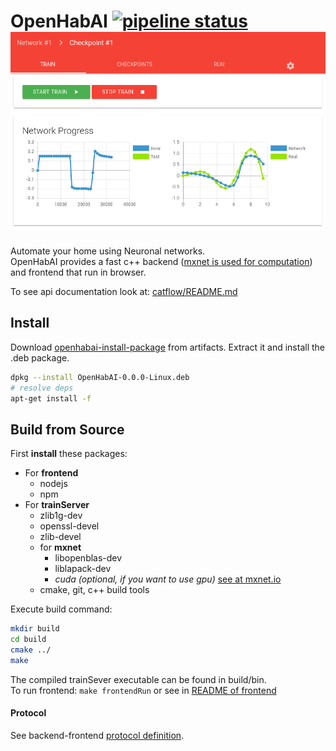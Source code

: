 # OpenHabAI [![pipeline status](https://gitlab.com/PancakeSoftware/openHabAI/badges/master/pipeline.svg)](https://gitlab.com/PancakeSoftware/openHabAI/commits/master) <br>![](doc/img/frontend.png)
Automate your home using Neuronal networks. <br>
OpenHabAI provides a fast c++ backend 
([mxnet is used for computation](http://mxnet.io)) and frontend that run in browser.

To see api documentation look at: [catflow/README.md](catflow/README.md)

## Install
Download [openhabai-install-package](https://gitlab.com/PancakeSoftware/openHabAI/-/jobs/artifacts/master/download?job=package) from artifacts. Extract it and install the .deb package.
```bash
dpkg --install OpenHabAI-0.0.0-Linux.deb
# resolve deps 
apt-get install -f                          
```

## Build from Source 
First **install** these packages:
* For **frontend**
    * nodejs
    * npm
* For **trainServer**
    * zlib1g-dev
    * openssl-devel
    * zlib-devel
    * for **mxnet**
        * libopenblas-dev 
        * liblapack-dev
        * *cuda (optional, if you want to use gpu)* [see at mxnet.io](http://mxnet.io/get_started/build_from_source.html#optional-cuda-cudnn-for-nvidia-gpus)
    * cmake, git, c++ build tools
    
Execute build command:
```bash
mkdir build
cd build
cmake ../
make 
```
The compiled trainSever executable can be found in build/bin. <br>
To run frontend: ```make frontendRun``` or see in [README of frontend](frontend-angular/README.md)

 
#### Protocol
See backend-frontend [protocol definition](./doc/README.md).
